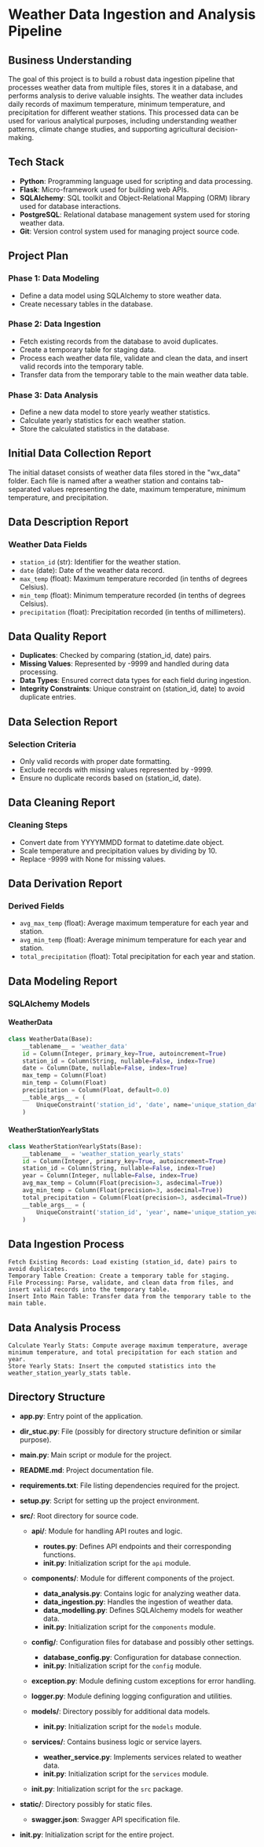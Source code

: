 # Weather Data Ingestion and Analysis Pipeline

## Business Understanding

The goal of this project is to build a robust data ingestion pipeline that processes weather data from multiple files, stores it in a database, and performs analysis to derive valuable insights. The weather data includes daily records of maximum temperature, minimum temperature, and precipitation for different weather stations. This processed data can be used for various analytical purposes, including understanding weather patterns, climate change studies, and supporting agricultural decision-making.

## Tech Stack

- **Python**: Programming language used for scripting and data processing.
- **Flask**: Micro-framework used for building web APIs.
- **SQLAlchemy**: SQL toolkit and Object-Relational Mapping (ORM) library used for database interactions.
- **PostgreSQL**: Relational database management system used for storing weather data.
- **Git**: Version control system used for managing project source code.

## Project Plan

### Phase 1: Data Modeling

- Define a data model using SQLAlchemy to store weather data.
- Create necessary tables in the database.

### Phase 2: Data Ingestion

- Fetch existing records from the database to avoid duplicates.
- Create a temporary table for staging data.
- Process each weather data file, validate and clean the data, and insert valid records into the temporary table.
- Transfer data from the temporary table to the main weather data table.

### Phase 3: Data Analysis

- Define a new data model to store yearly weather statistics.
- Calculate yearly statistics for each weather station.
- Store the calculated statistics in the database.

## Initial Data Collection Report

The initial dataset consists of weather data files stored in the "wx_data" folder. Each file is named after a weather station and contains tab-separated values representing the date, maximum temperature, minimum temperature, and precipitation.

## Data Description Report

### Weather Data Fields

- `station_id` (str): Identifier for the weather station.
- `date` (date): Date of the weather data record.
- `max_temp` (float): Maximum temperature recorded (in tenths of degrees Celsius).
- `min_temp` (float): Minimum temperature recorded (in tenths of degrees Celsius).
- `precipitation` (float): Precipitation recorded (in tenths of millimeters).

## Data Quality Report

- **Duplicates**: Checked by comparing (station_id, date) pairs.
- **Missing Values**: Represented by -9999 and handled during data processing.
- **Data Types**: Ensured correct data types for each field during ingestion.
- **Integrity Constraints**: Unique constraint on (station_id, date) to avoid duplicate entries.

## Data Selection Report

### Selection Criteria

- Only valid records with proper date formatting.
- Exclude records with missing values represented by -9999.
- Ensure no duplicate records based on (station_id, date).

## Data Cleaning Report

### Cleaning Steps

- Convert date from YYYYMMDD format to datetime.date object.
- Scale temperature and precipitation values by dividing by 10.
- Replace -9999 with None for missing values.

## Data Derivation Report

### Derived Fields

- `avg_max_temp` (float): Average maximum temperature for each year and station.
- `avg_min_temp` (float): Average minimum temperature for each year and station.
- `total_precipitation` (float): Total precipitation for each year and station.

## Data Modeling Report

### SQLAlchemy Models

#### WeatherData

```python
class WeatherData(Base):
    __tablename__ = 'weather_data'
    id = Column(Integer, primary_key=True, autoincrement=True)
    station_id = Column(String, nullable=False, index=True)
    date = Column(Date, nullable=False, index=True)
    max_temp = Column(Float)
    min_temp = Column(Float)
    precipitation = Column(Float, default=0.0)
    __table_args__ = (
        UniqueConstraint('station_id', 'date', name='unique_station_date'),
    )
```

#### WeatherStationYearlyStats
```python
class WeatherStationYearlyStats(Base):
    __tablename__ = 'weather_station_yearly_stats'
    id = Column(Integer, primary_key=True, autoincrement=True)
    station_id = Column(String, nullable=False, index=True)
    year = Column(Integer, nullable=False, index=True)
    avg_max_temp = Column(Float(precision=3, asdecimal=True))
    avg_min_temp = Column(Float(precision=3, asdecimal=True))
    total_precipitation = Column(Float(precision=3, asdecimal=True))
    __table_args__ = (
        UniqueConstraint('station_id', 'year', name='unique_station_year'),
    )
```

## Data Ingestion Process

    Fetch Existing Records: Load existing (station_id, date) pairs to avoid duplicates.
    Temporary Table Creation: Create a temporary table for staging.
    File Processing: Parse, validate, and clean data from files, and insert valid records into the temporary table.
    Insert Into Main Table: Transfer data from the temporary table to the main table.

## Data Analysis Process

    Calculate Yearly Stats: Compute average maximum temperature, average minimum temperature, and total precipitation for each station and year.
    Store Yearly Stats: Insert the computed statistics into the weather_station_yearly_stats table.



## Directory Structure

- **app.py**: Entry point of the application.
- **dir_stuc.py**: File (possibly for directory structure definition or similar purpose).
- **main.py**: Main script or module for the project.
- **README.md**: Project documentation file.
- **requirements.txt**: File listing dependencies required for the project.
- **setup.py**: Script for setting up the project environment.
- **src/**: Root directory for source code.

  - **api/**: Module for handling API routes and logic.
    - **routes.py**: Defines API endpoints and their corresponding functions.
    - **__init__.py**: Initialization script for the `api` module.

  - **components/**: Module for different components of the project.
    - **data_analysis.py**: Contains logic for analyzing weather data.
    - **data_ingestion.py**: Handles the ingestion of weather data.
    - **data_modelling.py**: Defines SQLAlchemy models for weather data.
    - **__init__.py**: Initialization script for the `components` module.

  - **config/**: Configuration files for database and possibly other settings.
    - **database_config.py**: Configuration for database connection.
    - **__init__.py**: Initialization script for the `config` module.

  - **exception.py**: Module defining custom exceptions for error handling.
  - **logger.py**: Module defining logging configuration and utilities.
  
  - **models/**: Directory possibly for additional data models.
    - **__init__.py**: Initialization script for the `models` module.

  - **services/**: Contains business logic or service layers.
    - **weather_service.py**: Implements services related to weather data.
    - **__init__.py**: Initialization script for the `services` module.

  - **__init__.py**: Initialization script for the `src` package.
  
- **static/**: Directory possibly for static files.
  - **swagger.json**: Swagger API specification file.

- **__init__.py**: Initialization script for the entire project.

